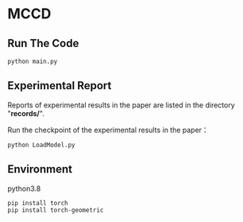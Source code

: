 # MCCD



## Run The Code

```
python main.py
```



## Experimental Report

Reports of experimental results in the paper are listed in the directory "**records/**".



Run the checkpoint of the experimental results in the paper：

```
python LoadModel.py
```





## Environment

python3.8

```
pip install torch
pip install torch-geometric
```

